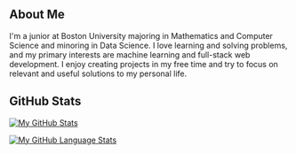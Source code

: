 ## About Me
I'm a junior at Boston University majoring in Mathematics and Computer Science and minoring in Data Science. I love learning and solving problems, and my primary interests are machine learning and full-stack web development. I enjoy creating projects in my free time and try to focus on relevant and useful solutions to my personal life.

## GitHub Stats
[![My GitHub Stats](https://github-readme-stats.vercel.app/api/?username=victorverma3&count_private=true&theme=tokyonight&showicons=true)]()

[![My GitHub Language Stats](https://github-readme-stats.vercel.app/api/top-langs/?username=victorverma3&langs_count=5&theme=tokyonight)]()
